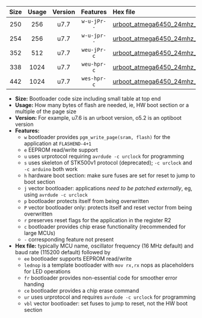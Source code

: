 |Size|Usage|Version|Features|Hex file|
|:-:|:-:|:-:|:-:|:--|
|250|256|u7.7|`w-u-jPr--`|[urboot_atmega6450_24mhz_19200bps_lednop_ur_vbl.hex](https://raw.githubusercontent.com/stefanrueger/urboot.hex/main/mcus/atmega6450/fcpu_24mhz/19200_bps/urboot_atmega6450_24mhz_19200bps_lednop_ur_vbl.hex)|
|254|256|u7.7|`w-u-jpr--`|[urboot_atmega6450_24mhz_19200bps_lednop_fr_ur_vbl.hex](https://raw.githubusercontent.com/stefanrueger/urboot.hex/main/mcus/atmega6450/fcpu_24mhz/19200_bps/urboot_atmega6450_24mhz_19200bps_lednop_fr_ur_vbl.hex)|
|352|512|u7.7|`weu-jPr-c`|[urboot_atmega6450_24mhz_19200bps_ee_lednop_fr_ce_ur_vbl.hex](https://raw.githubusercontent.com/stefanrueger/urboot.hex/main/mcus/atmega6450/fcpu_24mhz/19200_bps/urboot_atmega6450_24mhz_19200bps_ee_lednop_fr_ce_ur_vbl.hex)|
|338|1024|u7.7|`weu-hpr-c`|[urboot_atmega6450_24mhz_19200bps_ee_lednop_fr_ce_ur.hex](https://raw.githubusercontent.com/stefanrueger/urboot.hex/main/mcus/atmega6450/fcpu_24mhz/19200_bps/urboot_atmega6450_24mhz_19200bps_ee_lednop_fr_ce_ur.hex)|
|442|1024|u7.7|`wes-hpr-c`|[urboot_atmega6450_24mhz_19200bps_ee_lednop_fr_ce.hex](https://raw.githubusercontent.com/stefanrueger/urboot.hex/main/mcus/atmega6450/fcpu_24mhz/19200_bps/urboot_atmega6450_24mhz_19200bps_ee_lednop_fr_ce.hex)|

- **Size:** Bootloader code size including small table at top end
- **Usage:** How many bytes of flash are needed, ie, HW boot section or a multiple of the page size
- **Version:** For example, u7.6 is an urboot version, o5.2 is an optiboot version
- **Features:**
  + `w` bootloader provides `pgm_write_page(sram, flash)` for the application at `FLASHEND-4+1`
  + `e` EEPROM read/write support
  + `u` uses urprotocol requiring `avrdude -c urclock` for programming
  + `s` uses skeleton of STK500v1 protocol (deprecated); `-c urclock` and `-c arduino` both work
  + `h` hardware boot section: make sure fuses are set for reset to jump to boot section
  + `j` vector bootloader: applications *need to be patched externally*, eg, using `avrdude -c urclock`
  + `p` bootloader protects itself from being overwritten
  + `P` vector bootloader only: protects itself and reset vector from being overwritten
  + `r` preserves reset flags for the application in the register R2
  + `c` bootloader provides chip erase functionality (recommended for large MCUs)
  + `-` corresponding feature not present
- **Hex file:** typically MCU name, oscillator frequency (16 MHz default) and baud rate (115200 default) followed by
  + `ee` bootloader supports EEPROM read/write
  + `lednop` is a template bootloader with `mov rx,rx` nops as placeholders for LED operations
  + `fr` bootloader provides non-essential code for smoother error handing
  + `ce` bootloader provides a chip erase command
  + `ur` uses urprotocol and requires `avrdude -c urclock` for programming
  + `vbl` vector bootloader: set fuses to jump to reset, not the HW boot section
